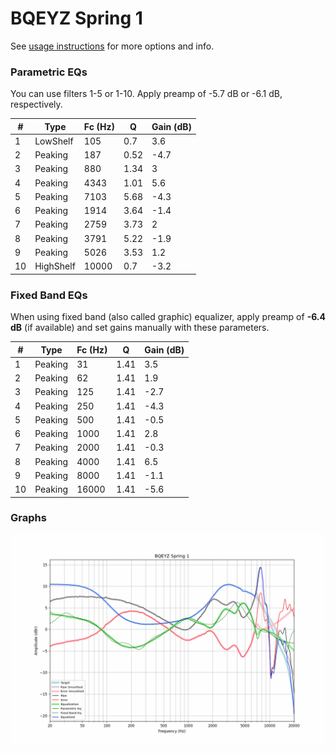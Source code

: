 # BQEYZ Spring 1
See [usage instructions](https://github.com/jaakkopasanen/AutoEq#usage) for more options and info.

### Parametric EQs
You can use filters 1-5 or 1-10. Apply preamp of -5.7 dB or -6.1 dB, respectively.

|   # | Type      |   Fc (Hz) |    Q |   Gain (dB) |
|-----|-----------|-----------|------|-------------|
|   1 | LowShelf  |       105 | 0.7  |         3.6 |
|   2 | Peaking   |       187 | 0.52 |        -4.7 |
|   3 | Peaking   |       880 | 1.34 |         3   |
|   4 | Peaking   |      4343 | 1.01 |         5.6 |
|   5 | Peaking   |      7103 | 5.68 |        -4.3 |
|   6 | Peaking   |      1914 | 3.64 |        -1.4 |
|   7 | Peaking   |      2759 | 3.73 |         2   |
|   8 | Peaking   |      3791 | 5.22 |        -1.9 |
|   9 | Peaking   |      5026 | 3.53 |         1.2 |
|  10 | HighShelf |     10000 | 0.7  |        -3.2 |

### Fixed Band EQs
When using fixed band (also called graphic) equalizer, apply preamp of **-6.4 dB** (if available) and set gains manually with these parameters.

|   # | Type    |   Fc (Hz) |    Q |   Gain (dB) |
|-----|---------|-----------|------|-------------|
|   1 | Peaking |        31 | 1.41 |         3.5 |
|   2 | Peaking |        62 | 1.41 |         1.9 |
|   3 | Peaking |       125 | 1.41 |        -2.7 |
|   4 | Peaking |       250 | 1.41 |        -4.3 |
|   5 | Peaking |       500 | 1.41 |        -0.5 |
|   6 | Peaking |      1000 | 1.41 |         2.8 |
|   7 | Peaking |      2000 | 1.41 |        -0.3 |
|   8 | Peaking |      4000 | 1.41 |         6.5 |
|   9 | Peaking |      8000 | 1.41 |        -1.1 |
|  10 | Peaking |     16000 | 1.41 |        -5.6 |

### Graphs
![](./BQEYZ%20Spring%201.png)
